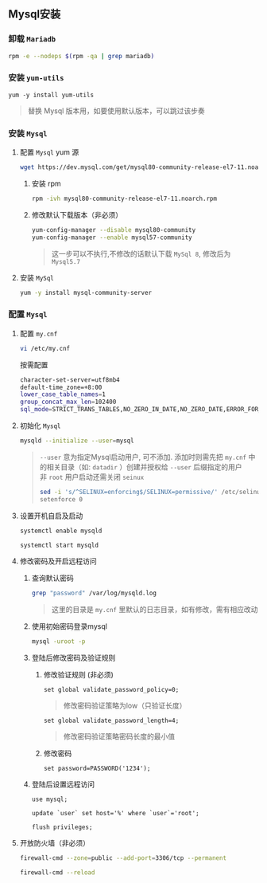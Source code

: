 ## Mysql安装

### 卸载 `Mariadb`

```sh
rpm -e --nodeps $(rpm -qa | grep mariadb)
```

### 安装 `yum-utils`

```
yum -y install yum-utils
```
> 替换 Mysql 版本用，如要使用默认版本，可以跳过该步奏

### 安装 `Mysql`

  1. 配置 `Mysql` yum 源
     
     ```sh
     wget https://dev.mysql.com/get/mysql80-community-release-el7-11.noarch.rpm
     ```

     1. 安装 rpm
        
        ```sh
        rpm -ivh mysql80-community-release-el7-11.noarch.rpm
        ```

     2. 修改默认下载版本（非必须）

        ```sh
        yum-config-manager --disable mysql80-community
        yum-config-manager --enable mysql57-community
        ```
        > 这一步可以不执行,不修改的话默认下载 `MySql 8`, 修改后为 `Mysql5.7`

  2. 安装 `MySql`

     ```sh
     yum -y install mysql-community-server
     ```

### 配置 `Mysql`

  1. 配置 `my.cnf`
  
     ```sh
     vi /etc/my.cnf
     ```
  
     按需配置

     ```sh
     character-set-server=utf8mb4
     default-time_zone=+8:00
     lower_case_table_names=1
     group_concat_max_len=102400
     sql_mode=STRICT_TRANS_TABLES,NO_ZERO_IN_DATE,NO_ZERO_DATE,ERROR_FOR_DIVISION_BY_ZERO,NO_AUTO_CREATE_USER,NO_ENGINE_SUBSTITUTION
     ```

  2. 初始化 `Mysql`

     ```sh
     mysqld --initialize --user=mysql 
     ```

     > `--user` 意为指定Mysql启动用户, 可不添加. 添加时则需先把 `my.cnf` 中的相关目录（如: `datadir` ）创建并授权给 `--user` 后缀指定的用户<br/>非 `root` 用户启动还需关闭 `seinux`
     > ```sh
     > sed -i 's/^SELINUX=enforcing$/SELINUX=permissive/' /etc/selinux/config
     > setenforce 0
     > ```

  3. 设置开机自启及启动

     ```sh
     systemctl enable mysqld
     ```

     ```sh
     systemctl start mysqld
     ```

  4. 修改密码及开启远程访问

     1. 查询默认密码

        ```sh
        grep "password" /var/log/mysqld.log
        ```

        > 这里的目录是 `my.cnf` 里默认的日志目录，如有修改，需有相应改动

     2. 使用初始密码登录mysql

        ```sh
        mysql -uroot -p
        ```

     3. 登陆后修改密码及验证规则
        1. 修改验证规则 (非必须)

           ```mysql
           set global validate_password_policy=0;
           ```

           > 修改密码验证策略为low（只验证长度）

           ```mysql
           set global validate_password_length=4;
           ```

           > 修改密码验证策略密码长度的最小值

        2. 修改密码

           ```mysql
           set password=PASSWORD('1234');
           ```

     4. 登陆后设置远程访问

        ```mysql
        use mysql;
        ```

        ```mysql
        update `user` set host='%' where `user`='root';
        ```

        ```mysql
        flush privileges;
        ```

  5. 开放防火墙（非必须）

     ```sh
     firewall-cmd --zone=public --add-port=3306/tcp --permanent
     ```

     ```sh
     firewall-cmd --reload
     ```
